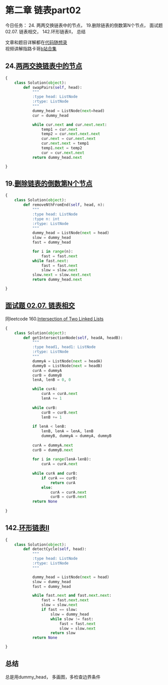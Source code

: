 # 第二章  链表part02

今日任务： 24. 两两交换链表中的节点， 19.删除链表的倒数第N个节点， 面试题 02.07. 链表相交， 142.环形链表II， 总结

文章和题目详解都在[代码随想录](https://programmercarl.com/)  
视频讲解指路卡哥[b站合集](https://space.bilibili.com/525438321/channel/collectiondetail?sid=180037)

## 24.[两两交换链表中的节点](https://leetcode.com/problems/swap-nodes-in-pairs/description/) 
```python
{
    class Solution(object):
        def swapPairs(self, head):
            """
            :type head: ListNode
            :rtype: ListNode
            """
            dummy_head = ListNode(next=head)
            cur = dummy_head

            while cur.next and cur.next.next:
                temp1 = cur.next
                temp2 = cur.next.next.next
                cur.next = cur.next.next
                cur.next.next = temp1
                temp1.next = temp2
                cur = cur.next.next
            return dummy_head.next

}
```


## 19.[删除链表的倒数第N个节点](https://leetcode.com/problems/remove-nth-node-from-end-of-list/description/) 
```python
{
    class Solution(object):
        def removeNthFromEnd(self, head, n):
            """
            :type head: ListNode
            :type n: int
            :rtype: ListNode
            """
            dummy_head = ListNode(next = head)
            slow = dummy_head
            fast = dummy_head

            for i in range(n):
                fast = fast.next
            while fast.next:
                fast = fast.next
                slow = slow.next
            slow.next = slow.next.next
            return dummy_head.next

}
```


## [面试题 02.07. 链表相交](https://programmercarl.com/%E9%9D%A2%E8%AF%95%E9%A2%9802.07.%E9%93%BE%E8%A1%A8%E7%9B%B8%E4%BA%A4.html)
同leetcode 160.[Intersection of Two Linked Lists](https://leetcode.com/problems/intersection-of-two-linked-lists/description/)  
```python
{
    class Solution(object):
        def getIntersectionNode(self, headA, headB):
            """
            :type head1, head1: ListNode
            :rtype: ListNode
            """
            dummyA = ListNode(next = headA)
            dummyB = ListNode(next = headB)
            curA = dummyA
            curB = dummyB
            lenA, lenB = 0, 0 

            while curA:
                curA = curA.next
                lenA += 1
            
            while curB:
                curB = curB.next
                lenB += 1
            
            if lenA < lenB:
                lenB, lenA = lenA, lenB
                dummyB, dummyA = dummyA, dummyB
            
            curA = dummyA.next
            curB = dummyB.next
            
            for i in range(lenA-lenB):
                curA = curA.next
            
            while curA and curB:
                if curA == curB:
                    return curA
                else:
                    curA = curA.next
                    curB = curB.next
            return None
       
}
```


## 142.[环形链表II](https://leetcode.com/problems/linked-list-cycle-ii/description/)
```python
{
    class Solution(object):
        def detectCycle(self, head):
            """
            :type head: ListNode
            :rtype: ListNode
            """

            dummy_head = ListNode(next = head)
            slow = dummy_head
            fast = dummy_head

            while fast.next and fast.next.next:
                fast = fast.next.next
                slow = slow.next
                if fast == slow:
                    slow = dummy_head
                    while slow != fast:
                        fast = fast.next
                        slow = slow.next
                    return slow
            return None

}
```

## 总结
总是用dummy_head， 多画图，多检查边界条件
